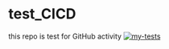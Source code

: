 # test_CICD
this repo is test for GitHub activity
[![my-tests](https://github.com/Pythonxl/test_CICD/actions/workflows/run_test.yml/badge.svg)](https://github.com/Pythonxl/test_CICD/actions/workflows/run_test.yml)
